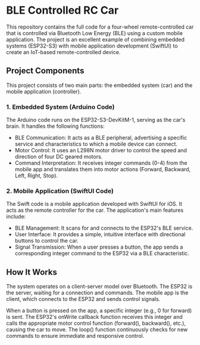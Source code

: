 # BLE Controlled RC Car
This repository contains the full code for a four-wheel remote-controlled car that is controlled via Bluetooth Low Energy (BLE) using a custom mobile application. The project is an excellent example of combining embedded systems (ESP32-S3) with mobile application development (SwiftUI) to create an IoT-based remote-controlled device.

## Project Components
This project consists of two main parts: the embedded system (car) and the mobile application (controller).

### 1. Embedded System (Arduino Code)
The Arduino code runs on the ESP32-S3-DevKitM-1, serving as the car's brain. It handles the following functions:
- BLE Communication: It acts as a BLE peripheral, advertising a specific service and characteristics to which a mobile device can connect.
- Motor Control: It uses an L298N motor driver to control the speed and direction of four DC geared motors.
- Command Interpretation: It receives integer commands (0-4) from the mobile app and translates them into motor actions (Forward, Backward, Left, Right, Stop).

### 2. Mobile Application (SwiftUI Code)
The Swift code is a mobile application developed with SwiftUI for iOS. It acts as the remote controller for the car. The application's main features include:
- BLE Management: It scans for and connects to the ESP32's BLE service.
- User Interface: It provides a simple, intuitive interface with directional buttons to control the car.
- Signal Transmission: When a user presses a button, the app sends a corresponding integer command to the ESP32 via a BLE characteristic.

## How It Works
The system operates on a client-server model over Bluetooth. The ESP32 is the server, waiting for a connection and commands. The mobile app is the client, which connects to the ESP32 and sends control signals.

When a button is pressed on the app, a specific integer (e.g., 0 for forward) is sent. The ESP32's onWrite callback function receives this integer and calls the appropriate motor control function (forward(), backward(), etc.), causing the car to move. The loop() function continuously checks for new commands to ensure immediate and responsive control.
